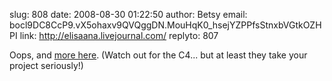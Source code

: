 slug:    808
date:    2008-08-30 01:22:50
author:  Betsy
email:   bocl9DC8CcP9.vX5ohaxv9QVQggDN.MouHqK0_hsejYZPPfsStnxbVGtkOZHPI
link:     http://elisaana.livejournal.com/
replyto: 807

Oops, and <a href="http://digitalemur.livejournal.com/710843.html?nc=31"
rel="nofollow">more here</a>.  (Watch out for the C4... but at least
they take your project seriously!)
